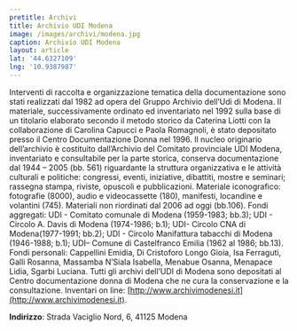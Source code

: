 ```yaml
---
pretitle: Archivi
title: Archivio UDI Modena
image: /images/archivi/modena.jpg
caption: Archivio UDI Modena
layout: article
lat: '44.6327109'
lng: '10.9387987'
---
```

Interventi di raccolta e organizzazione tematica della documentazione sono stati realizzati dal 1982 ad opera del Gruppo Archivio dell’Udi di Modena. Il materiale, successivamente ordinato ed inventariato nel 1992 sulla base di un titolario elaborato secondo il metodo storico da Caterina Liotti con la collaborazione di Carolina Capucci e Paola Romagnoli, è stato depositato presso il Centro Documentazione Donna nel 1996. Il nucleo originario dell’archivio è costituito dall’Archivio del Comitato provinciale UDI Modena, inventariato e consultabile per la parte storica, conserva documentazione dal 1944 – 2005 (bb. 561) riguardante la struttura organizzativa e le attività culturali e politiche: congressi, eventi, iniziative, dibattiti, mostre e seminari; rassegna stampa, riviste, opuscoli e pubblicazioni. Materiale iconografico: fotografie (8000), audio e videocassette (180), manifesti, locandine e volantini (745). Materiali non riordinati dal 2006 ad oggi (bb.106). Fondi aggregati: UDI - Comitato comunale di Modena (1959-1983; bb.3); UDI - Circolo A. Davis di Modena (1974-1986; b.1); UDI- Circolo CNA di Modena(1977-1991; bb.2); UDI - Circolo Manifattura tabacchi di Modena (1946-1988; b.1); UDI– Comune di Castelfranco Emilia (1962 al 1986; bb.13). Fondi personali: Cappellini Emidia, Di Cristoforo Longo Gioia, Isa Ferraguti, Galli Rosanna, Massamba N’Siala Isabella, Menabue Osanna, Menapace Lidia, Sgarbi Luciana. Tutti gli archivi dell’UDI di Modena sono depositati al Centro documentazione donna di Modena che ne cura la conservazione e la consultazione.  Inventari on line: [http://www.archivimodenesi.it](http://www.archivimodenesi.it).

**Indirizzo**: Strada Vaciglio Nord, 6, 41125 Modena

